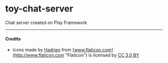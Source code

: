 # toy-chat-server

Chat server created on Play Framework

***
#### Credits
 * Icons made by [Hadrien](http://www.flaticon.com/authors/hadrien "Hadrien") from [www.flaticon.com](http://www.flaticon.com "Flaticon") is licensed by [CC 3.0 BY](http://creativecommons.org/licenses/by/3.0/ "Creative Commons BY 3.0")
